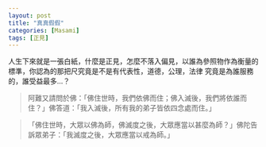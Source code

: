 ```yaml
---
layout: post
title: "真真假假"
categories: [Masami]
tags: [正見]
---
```


人生下來就是一張白紙，什麼是正見，怎麼不落入偏見，以誰為參照物作為衡量的標準，你認為的那把尺究竟是不是有代表性，道德，公理，法律 究竟是為誰服務的，誰受益最多...？

> 阿難又請問於佛：「佛住世時，我們依佛而住；佛入滅後，我們將依誰而住？」佛答道：「我入滅後，所有我的弟子皆依四念處而住。」

>「佛住世時，大眾以佛為師，佛滅度之後，大眾應當以甚麼為師？」佛陀告訴眾弟子：「我滅度之後，大眾應當以戒為師。」